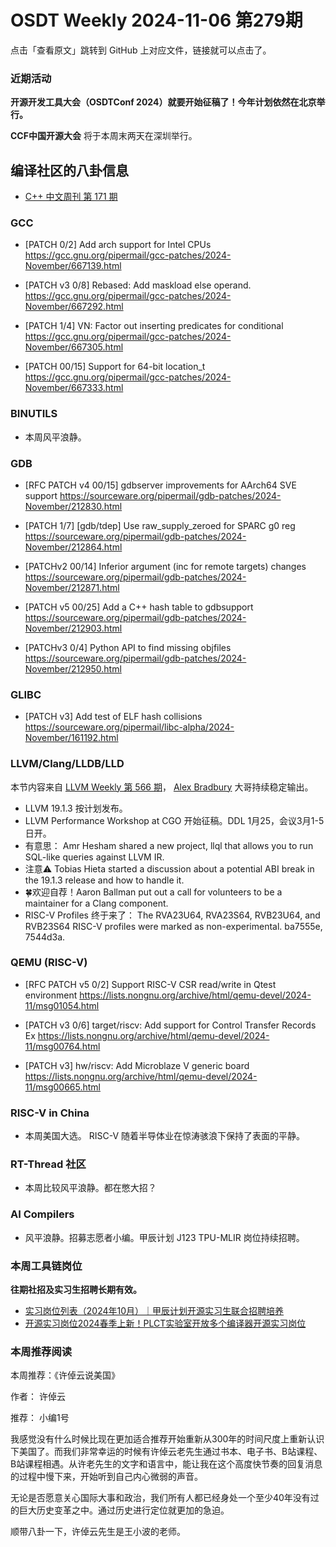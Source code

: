 # OSDT Weekly 2024-11-06 第279期

点击「查看原文」跳转到 GitHub 上对应文件，链接就可以点击了。

### 近期活动

**开源开发工具大会（OSDTConf 2024）就要开始征稿了！今年计划依然在北京举行。**

**CCF中国开源大会** 将于本周末两天在深圳举行。

## 编译社区的八卦信息

- [C++ 中文周刊 第 171 期](https://mp.weixin.qq.com/s/Xbxh0bkp-efeFN9qCmwkxA)

### GCC

- [PATCH 0/2] Add arch support for Intel CPUs
    https://gcc.gnu.org/pipermail/gcc-patches/2024-November/667139.html

- [PATCH v3 0/8] Rebased: Add maskload else operand.
    https://gcc.gnu.org/pipermail/gcc-patches/2024-November/667292.html

- [PATCH 1/4] VN: Factor out inserting predicates for conditional
    https://gcc.gnu.org/pipermail/gcc-patches/2024-November/667305.html

- [PATCH 00/15] Support for 64-bit location_t
    https://gcc.gnu.org/pipermail/gcc-patches/2024-November/667333.html

### BINUTILS

- 本周风平浪静。

### GDB

- [RFC PATCH v4 00/15] gdbserver improvements for AArch64 SVE support
    https://sourceware.org/pipermail/gdb-patches/2024-November/212830.html

- [PATCH 1/7] [gdb/tdep] Use raw_supply_zeroed for SPARC g0 reg
    https://sourceware.org/pipermail/gdb-patches/2024-November/212864.html

- [PATCHv2 00/14] Inferior argument (inc for remote targets) changes
    https://sourceware.org/pipermail/gdb-patches/2024-November/212871.html

- [PATCH v5 00/25] Add a C++ hash table to gdbsupport
    https://sourceware.org/pipermail/gdb-patches/2024-November/212903.html

- [PATCHv3 0/4] Python API to find missing objfiles
    https://sourceware.org/pipermail/gdb-patches/2024-November/212950.html

### GLIBC

- [PATCH v3] Add test of ELF hash collisions
    https://sourceware.org/pipermail/libc-alpha/2024-November/161192.html

### LLVM/Clang/LLDB/LLD

本节内容来自 [LLVM Weekly 第 566 期](http://llvmweekly.org/issue/566)，
[Alex Bradbury](https://www.linkedin.com/in/alex-bradbury/) 大哥持续稳定输出。

- LLVM 19.1.3 按计划发布。
- LLVM Performance Workshop at CGO 开始征稿。DDL 1月25，会议3月1-5日开。
- 有意思： Amr Hesham shared a new project, llql that allows you to run SQL-like queries against LLVM IR.
- 注意⚠️ Tobias Hieta started a discussion about a potential ABI break in the 19.1.3 release and how to handle it.
- 🍀欢迎自荐！Aaron Ballman put out a call for volunteers to be a maintainer for a Clang component.
- RISC-V Profiles 终于来了： The RVA23U64, RVA23S64, RVB23U64, and RVB23S64 RISC-V profiles were marked as non-experimental. ba7555e, 7544d3a.

### QEMU (RISC-V)

- [RFC PATCH v5 0/2] Support RISC-V CSR read/write in Qtest environment
    https://lists.nongnu.org/archive/html/qemu-devel/2024-11/msg01054.html

- [PATCH v3 0/6] target/riscv: Add support for Control Transfer Records Ex
    https://lists.nongnu.org/archive/html/qemu-devel/2024-11/msg00764.html

- [PATCH v3] hw/riscv: Add Microblaze V generic board
    https://lists.nongnu.org/archive/html/qemu-devel/2024-11/msg00665.html

### RISC-V in China

- 本周美国大选。 RISC-V 随着半导体业在惊涛骇浪下保持了表面的平静。

### RT-Thread 社区

- 本周比较风平浪静。都在憋大招？

### AI Compilers

- 风平浪静。招募志愿者小编。甲辰计划 J123 TPU-MLIR 岗位持续招聘。

### 本周工具链岗位

**往期社招及实习生招聘长期有效。**

- [实习岗位列表（2024年10月）｜甲辰计划开源实习生联合招聘培养](https://mp.weixin.qq.com/s/UCcsvhw6Kxw3EQOd0JVlUg)
- [开源实习岗位2024春季上新！PLCT实验室开放多个编译器开源实习岗位](https://mp.weixin.qq.com/s/D-l7hE2S-21NCAZsVqPzMA)

### 本周推荐阅读

本周推荐：《许倬云说美国》

作者： 许倬云

推荐： 小编1号

我感觉没有什么时候比现在更加适合推荐开始重新从300年的时间尺度上重新认识下美国了。而我们非常幸运的时候有许倬云老先生通过书本、电子书、B站课程、B站课程相遇。从许老先生的文字和语言中，能让我在这个高度快节奏的回复消息的过程中慢下来，开始听到自己内心微弱的声音。

无论是否愿意关心国际大事和政治，我们所有人都已经身处一个至少40年没有过的巨大历史变革之中。通过历史进行定位就更加的急迫。

顺带八卦一下，许倬云先生是王小波的老师。
